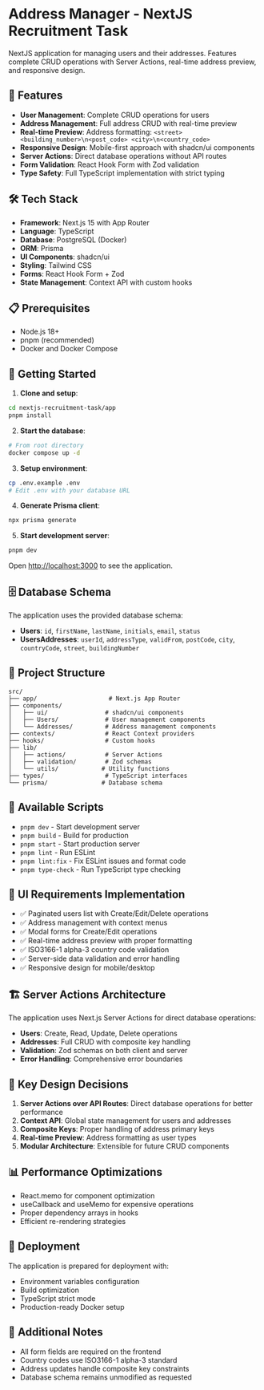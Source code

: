 # Address Manager - NextJS Recruitment Task

NextJS application for managing users and their addresses. Features complete CRUD operations with Server Actions, real-time address preview, and responsive design.

## 🚀 Features

- **User Management**: Complete CRUD operations for users
- **Address Management**: Full address CRUD with real-time preview
- **Real-time Preview**: Address formatting: `<street> <building_number>\n<post_code> <city>\n<country_code>`
- **Responsive Design**: Mobile-first approach with shadcn/ui components
- **Server Actions**: Direct database operations without API routes
- **Form Validation**: React Hook Form with Zod validation
- **Type Safety**: Full TypeScript implementation with strict typing

## 🛠️ Tech Stack

- **Framework**: Next.js 15 with App Router
- **Language**: TypeScript
- **Database**: PostgreSQL (Docker)
- **ORM**: Prisma
- **UI Components**: shadcn/ui
- **Styling**: Tailwind CSS
- **Forms**: React Hook Form + Zod
- **State Management**: Context API with custom hooks

## 📋 Prerequisites

- Node.js 18+
- pnpm (recommended)
- Docker and Docker Compose

## 🚦 Getting Started

1. **Clone and setup**:
```bash
cd nextjs-recruitment-task/app
pnpm install
```

2. **Start the database**:
```bash
# From root directory
docker compose up -d
```

3. **Setup environment**:
```bash
cp .env.example .env
# Edit .env with your database URL
```

4. **Generate Prisma client**:
```bash
npx prisma generate
```

5. **Start development server**:
```bash
pnpm dev
```

Open [http://localhost:3000](http://localhost:3000) to see the application.

## 🗄️ Database Schema

The application uses the provided database schema:

- **Users**: `id`, `firstName`, `lastName`, `initials`, `email`, `status`
- **UsersAddresses**: `userId`, `addressType`, `validFrom`, `postCode`, `city`, `countryCode`, `street`, `buildingNumber`

## 📁 Project Structure

```
src/
├── app/                    # Next.js App Router
├── components/
│   ├── ui/                # shadcn/ui components
│   ├── Users/             # User management components
│   └── Addresses/         # Address management components
├── contexts/              # React Context providers
├── hooks/                 # Custom hooks
├── lib/
│   ├── actions/           # Server Actions
│   ├── validation/        # Zod schemas
│   └── utils/            # Utility functions
├── types/                 # TypeScript interfaces
└── prisma/               # Database schema
```

## 🔧 Available Scripts

- `pnpm dev` - Start development server
- `pnpm build` - Build for production
- `pnpm start` - Start production server
- `pnpm lint` - Run ESLint
- `pnpm lint:fix` - Fix ESLint issues and format code
- `pnpm type-check` - Run TypeScript type checking

## 📱 UI Requirements Implementation

- ✅ Paginated users list with Create/Edit/Delete operations
- ✅ Address management with context menus
- ✅ Modal forms for Create/Edit operations
- ✅ Real-time address preview with proper formatting
- ✅ ISO3166-1 alpha-3 country code validation
- ✅ Server-side data validation and error handling
- ✅ Responsive design for mobile/desktop

## 🏗️ Server Actions Architecture

The application uses Next.js Server Actions for direct database operations:

- **Users**: Create, Read, Update, Delete operations
- **Addresses**: Full CRUD with composite key handling
- **Validation**: Zod schemas on both client and server
- **Error Handling**: Comprehensive error boundaries

## 🎯 Key Design Decisions

1. **Server Actions over API Routes**: Direct database operations for better performance
2. **Context API**: Global state management for users and addresses
3. **Composite Keys**: Proper handling of address primary keys
4. **Real-time Preview**: Address formatting as user types
5. **Modular Architecture**: Extensible for future CRUD components

## 📊 Performance Optimizations

- React.memo for component optimization
- useCallback and useMemo for expensive operations
- Proper dependency arrays in hooks
- Efficient re-rendering strategies

## 🚀 Deployment

The application is prepared for deployment with:

- Environment variables configuration
- Build optimization
- TypeScript strict mode
- Production-ready Docker setup

## 📝 Additional Notes

- All form fields are required on the frontend
- Country codes use ISO3166-1 alpha-3 standard
- Address updates handle composite key constraints
- Database schema remains unmodified as requested
